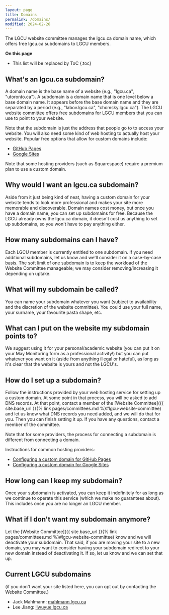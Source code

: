 ```yaml
---
layout: page
title: Domains
permalink: /domains/
modified: 2024-02-26
---
```


The LGCU website committee manages the lgcu.ca domain name, which offers free lgcu.ca subdomains to LGCU members.

**On this page**
* This list will be replaced by ToC
{:toc}


## What's an lgcu.ca subdomain?

A domain name is the base name of a website (e.g., "lgcu.ca", "utoronto.ca"). A subdomain is a domain name that is one level below a base domain name. It appears before the base domain name and they are separated by a period (e.g., "labov.lgcu.ca", "chomsky.lgcu.ca"). The LGCU website committee offers free subdomains for LGCU members that you can use to point to your website.

Note that the subdomain is just the address that people go to to access your website. You will also need some kind of web hosting to actually host your website. Popular free options that allow for custom domains include:

- [GitHub Pages](http://pages.github.com)
- [Google Sites](http://sites.google.com)

Note that some hosting providers (such as Squarespace) require a premium plan to use a custom domain.

## Why would I want an lgcu.ca subdomain?

Aside from it just being kind of neat, having a custom domain for your website tends to look more professional and makes your site more memorable and discoverable. Domain names cost money, but once you have a domain name, you can set up subdomains for free. Because the LGCU already owns the lgcu.ca domain, it doesn't cost us anything to set up subdomains, so you won't have to pay anything either.

## How many subdomains can I have?

Each LGCU member is currently entitled to one subdomain. If you need additional subdomains, let us know and we'll consider it on a case-by-case basis. The soft limit of one subdomain is to keep the workload of the Website Committee manageable; we may consider removing/increasing it depending on uptake.

## What will my subdomain be called?

You can name your subdomain whatever you want (subject to availability and the discretion of the website committee). You could use your full name, your surname, your favourite pasta shape, etc.

## What can I put on the website my subdomain points to?

We suggest using it for your personal/academic website (you can put it on your May Monitoring form as a professional activity!) but you can put whatever you want on it (aside from anything illegal or hateful), as long as it's clear that the website is yours and not the LGCU's.

## How do I set up a subdomain?

Follow the instructions provided by your web hosting service for setting up a custom domain. At some point in that process, you will be asked to add DNS records. At that point, contact a member of the [Website Committee]({{ site.base_url }}{% link pages/committees.md %}#lgcu-website-committee) and let us know what DNS records you need added, and we will do that for you. Then you can finish setting it up. If you have any questions, contact a member of the committee.

Note that for some providers, the process for connecting a subdomain is different from connecting a domain.

Instructions for common hosting providers:

- [Configuring a custom domain for GitHub Pages](https://docs.github.com/en/pages/configuring-a-custom-domain-for-your-github-pages-site)
- [Configuring a custom domain for Google Sites](https://support.google.com/sites/answer/9068867?hl=en)

## How long can I keep my subdomain?

Once your subdomain is activated, you can keep it indefinitely for as long as we continue to operate this service (which we make no guarantees about). This includes once you are no longer an LGCU member.

## What if I don't want my subdomain anymore?

Let the [Website Committee]({{ site.base_url }}{% link pages/committees.md %}#lgcu-website-committee) know and we will deactivate your subdomain. That said, if you are moving your site to a new domain, you may want to consider having your subdomain redirect to your new domain instead of deactivating it. If so, let us know and we can set that up.

## Current LGCU subdomains

(if you don't want your site listed here, you can opt out by contacting the Website Committee.)

- Jack Mahlmann: [mahlmann.lgcu.ca](https://mahlmann.lgcu.ca)
- Lee Jiang: [liwuyue.lgcu.ca](https://liwuyue.lgcu.ca/)
